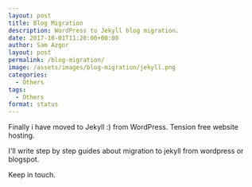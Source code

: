 ```yaml
---
layout: post
title: Blog Migration
description: WordPress to Jekyll blog migration.
date: 2017-10-01T11:20:00+00:00
author: Sam Azgor
layout: post
permalink: /blog-migration/
image: /assets/images/blog-migration/jekyll.png
categories:
  - Others
tags:
  - Others
format: status
---
```


Finally i have moved to Jekyll :) from WordPress. Tension free website hosting.


I'll write step by step guides about migration to jekyll from wordpress or blogspot.


Keep in touch.
